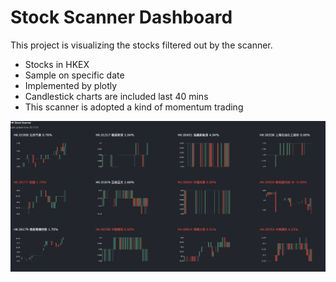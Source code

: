 # Stock Scanner Dashboard
  This project is visualizing the stocks filtered out by the scanner.
  - Stocks in HKEX
  - Sample on specific date
  - Implemented by plotly
  - Candlestick charts are included last 40 mins
  - This scanner is adopted a kind of momentum trading

![Scanner](https://raw.githubusercontent.com/chrisyeungwc/Stock-Scanner/main/Stock%20Scanner.jpeg)
